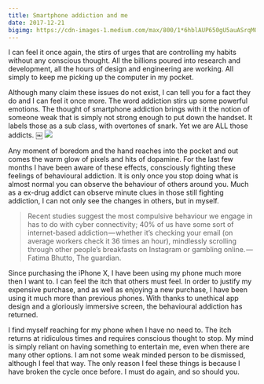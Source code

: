 ```yaml
---
title: Smartphone addiction and me
date: 2017-12-21
bigimg: https://cdn-images-1.medium.com/max/800/1*6hblAUP650gU5auASrqM0g.jpeg
---
```

I can feel it once again, the stirs of urges that are controlling my habits without any conscious thought. All the billions poured into research and development, all the hours of design and engineering are working. All simply to keep me picking up the computer in my pocket.

Although many claim these issues do not exist, I can tell you for a fact they do and I can feel it once more. The word addiction stirs up some powerful emotions. The thought of smartphone addiction brings with it the notion of someone weak that is simply not strong enough to put down the handset. It labels those as a sub class, with overtones of snark. Yet we are ALL those addicts.
￼
![][image-1]

Any moment of boredom and the hand reaches into the pocket and out comes the warm glow of pixels and hits of dopamine. For the last few months I have been aware of these effects, consciously fighting these feelings of behavioural addiction. It is only once you stop doing what is almost normal you can observe the behaviour of others around you. Much as a ex-drug addict can observe minute clues in those still fighting addiction, I can not only see the changes in others, but in myself.

> Recent studies suggest the most compulsive behaviour we engage in has to do with cyber connectivity; 40% of us have some sort of internet-based addiction — whether it’s checking your email (on average workers check it 36 times an hour), mindlessly scrolling through other people’s breakfasts on Instagram or gambling online. — Fatima Bhutto, The guardian.

Since purchasing the iPhone X, I have been using my phone much more then I want to. I can feel the itch that others must feel. In order to justify my expensive purchase, and as well as enjoying a new purchase, I have been using it much more than previous phones. With thanks to unethical app design and a gloriously immersive screen, the behavioural addiction has returned.

I find myself reaching for my phone when I have no need to. The itch returns at ridiculous times and requires conscious thought to stop. My mind is simply reliant on having something to entertain me, even when there are many other options. I am not some weak minded person to be dismissed, although I feel that way. The only reason I feel these things is because I have broken the cycle once before. I must do again, and so should you.

[image-1]:	https://cdn-images-1.medium.com/max/800/1*oj_eMXO9_AvT1xvBbja8HA.jpeg
